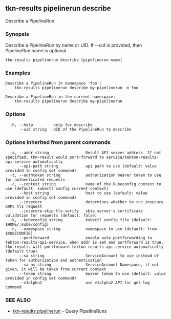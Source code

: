 ## tkn-results pipelinerun describe

Describe a PipelineRun

### Synopsis

Describe a PipelineRun by name or UID. If --uid is provided, then PipelineRun name is optional.

```
tkn-results pipelinerun describe [pipelinerun-name]
```

### Examples

```
Describe a PipelineRun in namespace 'foo':
    tkn-results pipelinerun describe my-pipelinerun -n foo

Describe a PipelineRun in the current namespace:
    tkn-results pipelinerun describe my-pipelinerun

```

### Options

```
  -h, --help         help for describe
      --uid string   UID of the PipelineRun to describe
```

### Options inherited from parent commands

```
  -a, --addr string                Result API server address. If not specified, tkn-result would port-forward to service/tekton-results-api-service automatically
      --api-path string            api path to use (default: value provided in config set command)
  -t, --authtoken string           authorization bearer token to use for authenticated requests
  -c, --context string             name of the kubeconfig context to use (default: kubectl config current-context)
      --host string                host to use (default: value provided in config set command)
      --insecure                   determines whether to run insecure GRPC tls request
      --insecure-skip-tls-verify   skip server's certificate validation for requests (default: false)
  -k, --kubeconfig string          kubectl config file (default: $HOME/.kube/config)
  -n, --namespace string           namespace to use (default: from $KUBECONFIG)
      --portforward                enable auto portforwarding to tekton-results-api-service, when addr is set and portforward is true, tkn-results will portforward tekton-results-api-service automatically (default true)
      --sa string                  ServiceAccount to use instead of token for authorization and authentication
      --sa-ns string               ServiceAccount Namespace, if not given, it will be taken from current context
      --token string               bearer token to use (default: value provided in config set command)
      --v1alpha2                   use v1alpha2 API for get log command
```

### SEE ALSO

* [tkn-results pipelinerun](tkn-results_pipelinerun.md)	 - Query PipelineRuns

